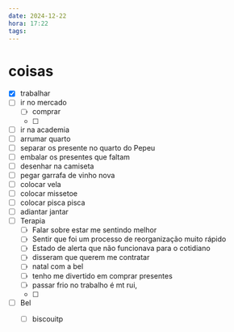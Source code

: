 ```yaml
---
date: 2024-12-22
hora: 17:22
tags:
---
```





# coisas 
- [x] trabalhar
- [ ] ir no mercado 
	- [ ] comprar
	- [ ] 
- [ ] ir na academia
- [ ] arrumar quarto 
- [ ] separar os presente no quarto do Pepeu 
- [ ] embalar os presentes que faltam 
- [ ] desenhar na camiseta
- [ ] pegar garrafa de vinho nova 
- [ ] colocar vela
- [ ] colocar missetoe
- [ ] colocar pisca pisca 
- [ ] adiantar jantar 
- [ ] Terapia
	- [ ] Falar sobre estar me sentindo melhor
	- [ ] Sentir que foi um processo de reorganização muito rápido
	- [ ] Estado de alerta que não funcionava para o cotidiano
	- [ ] disseram que querem me contratar
	- [ ] natal com a bel
	- [ ] tenho me divertido em comprar presentes
	- [ ] passar frio no trabalho é mt rui,
	- [ ] 
- [ ] Bel
	- [ ] biscouitp

